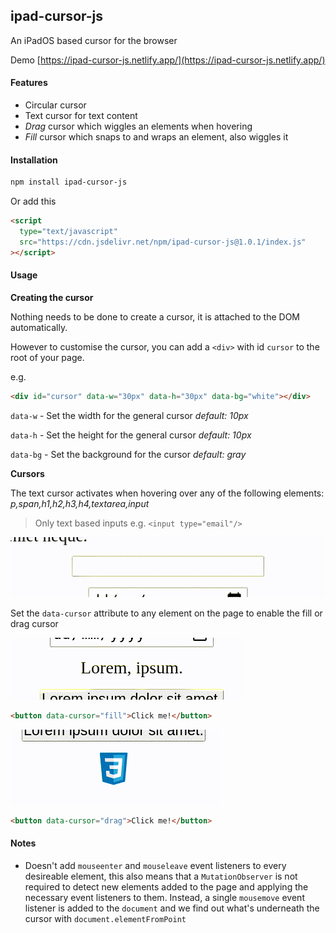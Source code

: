 ## ipad-cursor-js

An iPadOS based cursor for the browser

Demo [https://ipad-cursor-js.netlify.app/](https://ipad-cursor-js.netlify.app/)

#### Features

- Circular cursor
- Text cursor for text content
- _Drag_ cursor which wiggles an elements when hovering
- _Fill_ cursor which snaps to and wraps an element, also wiggles it

#### Installation

```bash
npm install ipad-cursor-js
```

Or add this

```html
<script
  type="text/javascript"
  src="https://cdn.jsdelivr.net/npm/ipad-cursor-js@1.0.1/index.js"
></script>
```

#### Usage

**Creating the cursor**

Nothing needs to be done to create a cursor, it is attached to the DOM automatically.

However to customise the cursor, you can add a `<div>` with id `cursor` to the root of your page.

e.g.

```html
<div id="cursor" data-w="30px" data-h="30px" data-bg="white"></div>
```

`data-w` - Set the width for the general cursor _default: 10px_

`data-h` - Set the height for the general cursor _default: 10px_

`data-bg` - Set the background for the cursor _default: gray_

**Cursors**

The text cursor activates when hovering over any of the following elements: _p,span,h1,h2,h3,h4,textarea,input_

> Only text based inputs e.g. `<input type="email"/>`

![Text Cursor GIF](./images/text.gif)

Set the `data-cursor` attribute to any element on the page to enable the fill or drag cursor

![Fill Cursor GIF](./images/fill.gif)

```html
<button data-cursor="fill">Click me!</button>
```

![Fill Cursor GIF](./images/drag.gif)

```html
<button data-cursor="drag">Click me!</button>
```

#### Notes

- Doesn't add `mouseenter` and `mouseleave` event listeners to every desireable element, this also means that a `MutationObserver` is not required to detect new elements added to the page and applying the necessary event listeners to them. Instead, a single `mousemove` event listener is added to the `document` and we find out what's underneath the cursor with `document.elementFromPoint`
